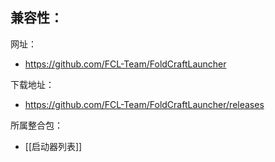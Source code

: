 兼容性：
- 

网址：
- https://github.com/FCL-Team/FoldCraftLauncher

下载地址：
- https://github.com/FCL-Team/FoldCraftLauncher/releases

所属整合包：
- [[启动器列表]]